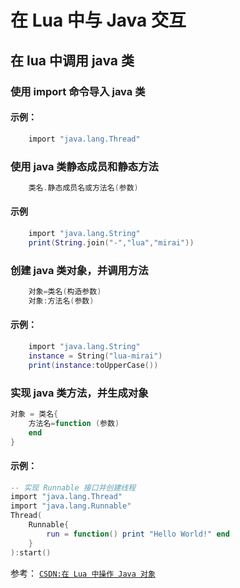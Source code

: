 # 在 Lua 中与 Java 交互

## 在 lua 中调用 java 类

### 使用 import 命令导入 java 类

#### 示例：

``` lua
    import "java.lang.Thread" 
```

### 使用 java 类静态成员和静态方法

``` lua
    类名.静态成员名或方法名(参数)
```

#### 示例

``` lua
    import "java.lang.String"
    print(String.join("-","lua","mirai"))
```

### 创建 java 类对象，并调用方法

``` lua
    对象=类名(构造参数)
    对象:方法名(参数)
```

#### 示例：

``` lua
    import "java.lang.String"
    instance = String("lua-mirai")
    print(instance:toUpperCase())
```

### 实现 java 类方法，并生成对象

``` lua
对象 = 类名{
    方法名=function (参数)
    end
}
```

#### 示例：

``` lua
-- 实现 Runnable 接口并创建线程
import "java.lang.Thread"
import "java.lang.Runnable"
Thread(
    Runnable{
        run = function() print "Hello World!" end
    }
):start()
```

参考： [`CSDN:在 Lua 中操作 Java 对象`](https://blog.csdn.net/lgj123xj/article/details/81677036)